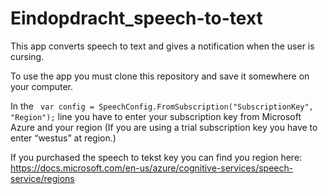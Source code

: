 # Eindopdracht_speech-to-text

This app converts speech to text and gives a notification when the user is cursing.

To use the app you must clone this repository and save it somewhere on your computer. 

In the ``` var config = SpeechConfig.FromSubscription("SubscriptionKey", "Region");``` line you have to enter your subscription key 
from Microsoft Azure and your region (If you are using a trial subscription key you have to enter “westus” at region.)

If you purchased the speech to tekst key you can find you region here: https://docs.microsoft.com/en-us/azure/cognitive-services/speech-service/regions

